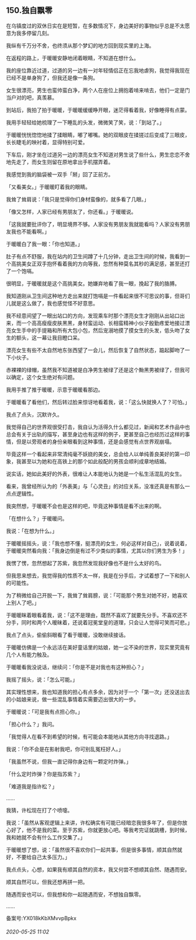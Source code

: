 ## 150.独自飘零
在乌镇度过的双休日实在是短暂，在多数情况下，身边美好的事物似乎总是不太愿意为我多停留几刻。


我纵有千万分不舍，也终须从那个梦幻的地方回到现实里的上海。


在返程的路上，于暖暖安静地闭着眼睛，不知道在想什么。


我的座位靠近过道，过道的另一边有一对年轻情侣正在忘我地虐狗，我觉得我现在已经不是单身狗了，但我还是像一条狗。


女生很漂亮，男生也蛮帅蛮白净，两个人在座位上拥抱着啃来啃去，他们一定是门当户对的吧，真羡慕。


到站后，我拍了拍于暖暖，于暖暖缓缓睁开眼，迷茫得看着我，好像睡得有点蒙。


我用手轻轻给她梳理了一下睡乱的头发，微微笑了笑，说：「到站了。」


于暖暖恍恍惚惚地揉了揉眼睛，嘟了嘟嘴。她的双眼皮在揉搓过后变成了三眼皮，长长睫毛的映衬着，显得特别可爱。


下车后，刚才坐在过道另一边的漂亮女生不知道对男生说了些什么，男生恋恋不舍地先走了，而女生则留在原地拿出手机摆弄着。


我感觉到我的脑袋被一双手「掰」回了正前方。


「又看美女。」于暖暖盯着我的眼睛。


我耸了耸肩说：「我只是觉得你们身材蛮像的，就多看了几眼。」


「像又怎样，人家已经有男朋友了，你还看。」于暖暖说。


「这我就要批评你了，明显境界不够。人家没有男朋友我就能看吗？人家没有男朋友我也不能看啊。」


于暖暖白了我一眼：「你也知道。」


肚子有点不舒服，我在站内的卫生间蹲了十几分钟，走出卫生间的时候，我看到一个高挑美女正双手抱怀看着我的方向等我，忽然有种莫名其秒的满足感，甚至还打了一个饱嗝。


很明显，于暖暖就是这个高挑美女。她嫌弃地看了我一眼，挽起了我的胳膊。


我知道刚从卫生间这种地方走出来就打饱嗝是一件看起来很不可思议的事，但哥们儿就是这么做了，我也感觉怪不好意思。


我不经意间望了一眼出站口的方向，发现乘车时那个漂亮女生才刚刚从出站口出来，而一个高高瘦瘦皮肤黑黑，身材蛮运动、长相蛮精神小伙子殷勤疼爱地接过漂亮女生手中的手提箱和所有大包小包，然后宠溺地摸了摸女生的头发，低头吻了女生的额头，这一幕让我目瞪口呆。


漂亮女生有些不太自然地东张西望了一会儿，然后恢复了自然状态，踮起脚吻了一下小伙子。


赤裸裸的绿帽，虽然我不知道被是白净男生被绿了还是这个黝黑男被绿了，但我可以确定，这个女生绝对有问题。


我用手推了推于暖暖，示意于暖暖看那边。


于暖暖看了看他们，然后转过脸来惊讶地看着我，说：「这么快就换人了？可怕。」


我点了点头，沉默许久。


我觉得自己的世界观很受打击，我自认为活得久什么都见过，新闻和艺术作品中也总会有关于出轨的描写，甚至身边也有这样的例子，更甚至自己也经历过这样的事情，但是以旁观者的身份亲眼看到这种事情，还是会感觉有点世界观崩塌。


毕竟这样一个看起来非常清纯毫不妖娆的美女，总会给人以单纯善良美好的第一印象，我甚至以为她和在高铁上的那个如此般配的男孩会顺利成章地结婚。


说实话，她如此美好的外表，很难让人本能地认为她是一个私生活混乱的女生。


看来，我曾经所认为的「外表美」与「心灵丑」的对应关系，没准还真是有那么一点点逻辑性。


我突然想，于暖暖不会也是这样的吧，毕竟这种事情是看不出来的啊。


「在想什么？」于暖暖问。


我说：「在想为什么。」


于暖暖摇摇头，说：「我也想不懂，挺漂亮的女生，何必这样对自己」，说着说着，于暖暖突然看向我：「我身边倒是有过不少类似的事情，尤其以你们男生为多！」


我愣了愣，忽然想起了苏紫，我忽然发现我好像也不是什么太好的鸟。


但我思来想去，我觉得我的性质不太一样，我是在分手后，才试着想了一下和别人的可能性。


为了稍微给自己开脱一下，我耸了耸肩膀，说：「可能那个男生对她不好，她喜欢上别人了吧。」


于暖暖眯着眼看着我，说：「这不是理由，既然不喜欢了就要先分手。不喜欢还不分手，同时和两个人暧昧着，还说着冠冕堂皇的道理，只会让人觉得可笑而可悲。」


我点了点头，偷偷斜眼看了看于暖暖，没敢继续接话。


于暖暖仿佛是一个永远活在美好童话里的姑娘，她一尘不染的世界，现实里究竟有几个人有能力触及。


于暖暖看我没说话，继续问：「你是不是对我也有这种担心？」


我摇了摇头，说：「怎么可能。」


其实理性想来，我也知道我的担心有点多余，因为对于一个「第一次」还没送出去的小姑娘来说，做一些混乱事情着实需要迈出很大的一步。


于暖暖说：「可是我有点担心你。」


「担心什么？」我问。


「我觉得人在看不到希望的时候，有可能会本能地从其他方向寻找退路。」


我说：「你不会是在影射我吧，你可别乱冤枉好人。」


「我虽然不说，但我一直记得你身边有一颗定时炸弹。」


「什么定时炸弹？你是指苏紫？」


「难道我是指许松？」


……


我猜，许松现在打了个喷嚏。


我说：「虽然从客观逻辑上来讲，许松确实有可能已经暗恋我很多年了，但是你放心好了，他不是我的菜。至于苏紫，你就更放心吧。等我考完证就跳槽，到时候，我和她就不会有什么工作交集了。」


于暖暖想了想，说：「虽然很不喜欢你们一起共事，但是很多事情，顺其自然就好，不要给自己太多压力。」


我点点头，心想，如果我有顺其自然的资本，我又何尝不想顺其自然、随遇而安。


顺其自然可以，但我还想再拼一把。


随遇而安也可以，但我想和你一起随遇而安，不想独自飘零。


……


备案号:YX018kKbXMvvpBpkx


###### 2020-05-25 11:02
